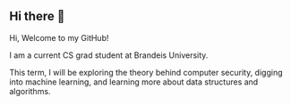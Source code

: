 ## Hi there 👋

<!--
**H-CH125/H-CH125** is a ✨ _special_ ✨ repository because its `README.md` (this file) appears on your GitHub profile.

Here are some ideas to get you started:

- 🔭 I’m currently working on ...
- 🌱 I’m currently learning ...
- 👯 I’m looking to collaborate on ...
- 🤔 I’m looking for help with ...
- 💬 Ask me about ...
- 📫 How to reach me: ...
- 😄 Pronouns: ...
- ⚡ Fun fact: ...
-->

Hi, Welcome to my GitHub!

I am a current CS grad student at Brandeis University.

This term, I will be exploring the theory behind computer security, digging into machine learning, and learning more about data structures and algorithms.
